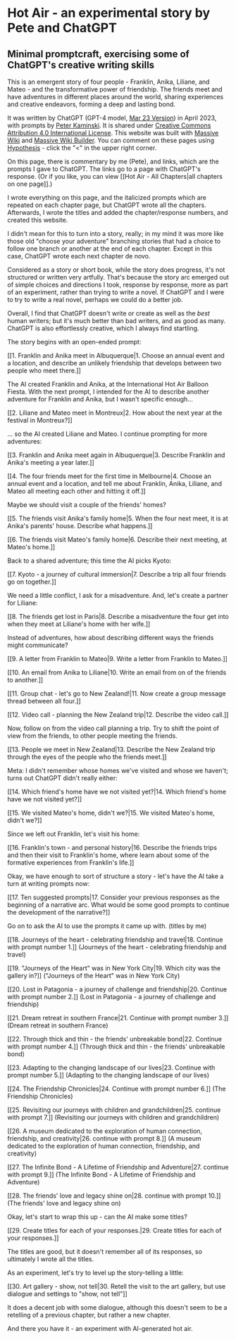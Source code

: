 # Hot Air - an experimental story by Pete and ChatGPT

## Minimal promptcraft, exercising some of ChatGPT's creative writing skills

This is an emergent story of four people - Franklin, Anika, Liliane, and Mateo - and the transformative power of friendship. The friends meet and have adventures in different places around the world, sharing experiences and creative endeavors, forming a deep and lasting bond.

It was written by ChatGPT (GPT-4 model, [Mar 23 Version](https://help.openai.com/en/articles/6825453-chatgpt-release-notes)) in April 2023, with prompts by [Peter Kaminski](http://peterkaminski.wiki/). It is shared under [Creative Commons Attribution 4.0 International License](http://creativecommons.org/licenses/by/4.0/). This website was built with [Massive Wiki](https://massive.wiki/) and [Massive Wiki Builder](https://github.com/peterkaminski/massivewikibuilder/). You can comment on these pages using [Hypothesis](https://web.hypothes.is/) - click the "<" in the upper right corner.

On this page, there is commentary by me (Pete), and links, which are the prompts I gave to ChatGPT. The links go to a page with ChatGPT's response. (Or if you like, you can view [[Hot Air - All Chapters|all chapters on one page]].)

I wrote everything on this page, and the italicized prompts which are repeated on each chapter page, but ChatGPT wrote all the chapters. Afterwards, I wrote the titles and added the chapter/response numbers, and created this website.

I didn't mean for this to turn into a story, really; in my mind it was more like those old "choose your adventure" branching stories that had a choice to follow one branch or another at the end of each chapter. Except in this case, ChatGPT wrote each next chapter de novo.

Considered as a story or short book, while the story does progress, it's not structured or written very artfully. That's because the story arc emerged out of simple choices and directions I took, response by response, more as part of an experiment, rather than trying to write a novel. If ChatGPT and I were to try to write a real novel, perhaps we could do a better job.

Overall, I find that ChatGPT doesn't write or create as well as the *best* human writers; but it's much better than bad writers, and as good as many. ChatGPT is also effortlessly creative, which I always find startling.

The story begins with an open-ended prompt:

[[1. Franklin and Anika meet in Albuquerque|1. Choose an annual event and a location, and describe an unlikely friendship that develops between two people who meet there.]]

The AI created Franklin and Anika, at the International Hot Air Balloon Fiesta.  With the next prompt, I intended for the AI to describe another adventure for Franklin and Anika, but I wasn't specific enough...

[[2. Liliane and Mateo meet in Montreux|2. How about the next year at the festival in Montreux?]]

... so the AI created Liliane and Mateo. I continue prompting for more adventures:

[[3. Franklin and Anika meet again in Albuquerque|3. Describe Franklin and Anika's meeting a year later.]]

[[4. The four friends meet for the first time in Melbourne|4. Choose an annual event and a location, and tell me about Franklin, Anika, Liliane, and Mateo all meeting each other and hitting it off.]]

Maybe we should visit a couple of the friends' homes?

[[5. The friends visit Anika's family home|5. When the four next meet, it is at Anika's parents' house. Describe what happens.]]

[[6. The friends visit Mateo's family home|6. Describe their next meeting, at Mateo's home.]]

Back to a shared adventure; this time the AI picks Kyoto:

[[7. Kyoto - a journey of cultural immersion|7. Describe a trip all four friends go on together.]]

We need a little conflict, I ask for a misadventure. And, let's create a partner for Liliane:

[[8. The friends get lost in Paris|8. Describe a misadventure the four get into when they meet at Liliane's home with her wife.]]

Instead of adventures, how about describing different ways the friends might communicate?

[[9. A letter from Franklin to Mateo|9. Write a letter from Franklin to Mateo.]]

[[10. An email from Anika to Liliane|10. Write an email from on of the friends to another.]]

[[11. Group chat - let's go to New Zealand!|11. Now create a group message thread between all four.]]

[[12. Video call - planning the New Zealand trip|12. Describe the video call.]]

Now, follow on from the video call planning a trip. Try to shift the point of view from the friends, to other people meeting the friends.

[[13. People we meet in New Zealand|13. Describe the New Zealand trip through the eyes of the people who the friends meet.]]

Meta: I didn't remember whose homes we've visited and whose we haven't; turns out ChatGPT didn't really either:

[[14. Which friend's home have we not visited yet?|14. Which friend's home have we not visited yet?]]

[[15. We visited Mateo's home, didn't we?|15. We visited Mateo's home, didn't we?]]

Since we left out Franklin, let's visit his home:

[[16. Franklin's town - and personal history|16. Describe the friends trips and then their visit to Franklin's home, where learn about some of the formative experiences from Franklin's life.]]

Okay, we have enough to sort of structure a story - let's have the AI take a turn at writing prompts now:

[[17. Ten suggested prompts|17. Consider your previous responses as the beginning of a narrative arc. What would be some good prompts to continue the development of the narrative?]]

Go on to ask the AI to use the prompts it came up with. (titles by me)

[[18. Journeys of the heart - celebrating friendship and travel|18. Continue with prompt number 1.]] (Journeys of the heart - celebrating friendship and travel)

[[19. "Journeys of the Heart" was in New York City|19. Which city was the gallery in?]] ("Journeys of the Heart" was in New York City)

[[20. Lost in Patagonia - a journey of challenge and friendship|20. Continue with prompt number 2.]] (Lost in Patagonia - a journey of challenge and friendship)

[[21. Dream retreat in southern France|21. Continue with prompt number 3.]] (Dream retreat in southern France)

[[22. Through thick and thin - the friends' unbreakable bond|22. Continue with prompt number 4.]] (Through thick and thin - the friends' unbreakable bond)

[[23. Adapting to the changing landscape of our lives|23. Continue with prompt number 5.]] (Adapting to the changing landscape of our lives)

[[24. The Friendship Chronicles|24. Continue with prompt number 6.]] (The Friendship Chronicles)

[[25. Revisiting our journeys with children and grandchildren|25. continue with prompt 7.]] (Revisiting our journeys with children and grandchildren)

[[26. A museum dedicated to the exploration of human connection, friendship, and creativity|26. continue with prompt 8.]] (A museum dedicated to the exploration of human connection, friendship, and creativity)

[[27. The Infinite Bond - A Lifetime of Friendship and Adventure|27. continue with prompt 9.]] (The Infinite Bond - A Lifetime of Friendship and Adventure)

[[28. The friends' love and legacy shine on|28. continue with prompt 10.]] (The friends' love and legacy shine on)

Okay, let's start to wrap this up - can the AI make some titles?

[[29. Create titles for each of your responses.|29. Create titles for each of your responses.]]

The titles are good, but it doesn't remember all of its responses, so ultimately I wrote all the titles.

As an experiment, let's try to level up the story-telling a little:

[[30. Art gallery - show, not tell|30. Retell the visit to the art gallery, but use dialogue and settings to "show, not tell"]]

It does a decent job with some dialogue, although this doesn't seem to be a retelling of a previous chapter, but rather a new chapter.

And there you have it - an experiment with AI-generated hot air.
